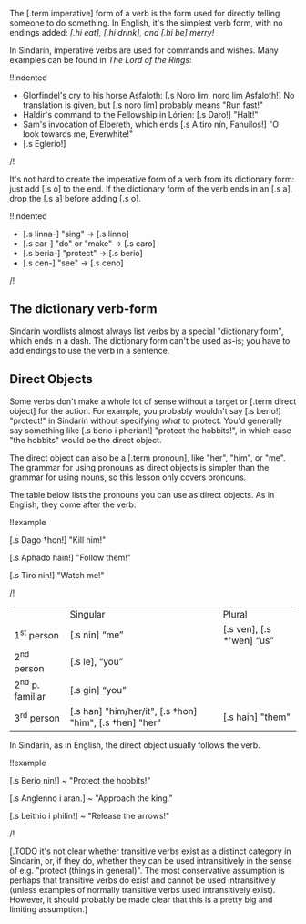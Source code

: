 The [.term imperative] form of a verb is the form used for
directly telling someone to do something. In English, it's
the simplest verb form, with no endings added: _[.hi eat],
[.hi drink], and [.hi be] merry!_

In Sindarin, imperative verbs are used for commands and
wishes. Many examples can be found in _The Lord of the Rings_:

!!indented

- Glorfindel's cry to his horse Asfaloth: [.s Noro lim, noro lim Asfaloth!] No translation is given, but [.s noro lim] probably means "Run fast!"
- Haldir's command to the Fellowship in Lórien: [.s Daro!] "Halt!"
- Sam's invocation of Elbereth, which ends [.s A tiro nín, Fanuilos!] "O look towards me, Everwhite!"
- [.s Eglerio!]

/!

It's not hard to create the imperative form of a verb from its dictionary form: just add [.s o] to the end. If the dictionary form of the verb ends in an [.s a], drop the [.s a] before adding [.s o].

!!indented

- [.s linna-] "sing" &rarr; [.s linno]
- [.s car-] "do" or "make" &rarr; [.s caro]
- [.s beria-] "protect" &rarr; [.s berio]
- [.s cen-] "see" &rarr; [.s ceno]

/!


## The dictionary verb-form

Sindarin wordlists almost always list verbs by a special
"dictionary form", which ends in a dash. The dictionary form
can't be used as-is; you have to add endings to use the
verb in a sentence.

## Direct Objects

Some verbs don't make a whole lot of sense without a target
or [.term direct object] for the action. For example, you
probably wouldn't say [.s berio!] "protect!" in Sindarin
without specifying *what* to protect. You'd generally say
something like [.s berio i pherian!] "protect the hobbits!", in
which case "the hobbits" would be the direct object.

The direct object can also be a [.term pronoun], like "her",
"him", or "me". The grammar for using pronouns
as direct objects is simpler than the grammar for using
nouns, so this lesson only covers pronouns.

The table below lists the pronouns you can use
as direct objects. As in English, they come after the
verb:

!!example

[.s Dago &dagger;hon!] "Kill him!"

[.s Aphado hain!] "Follow them!"

[.s Tiro nin!] "Watch me!"

/!

<table class="columns">
<tr class="head">
  <td></td>
  <td>Singular</td>
  <td>Plural</td>
</tr>
<tr>
  <td>1<sup>st</sup> person</td>
  <td>[.s nin] &ldquo;me&rdquo;</td>
  <td>[.s ven], [.s *&apos;wen] &ldquo;us&rdquo;</td>
</tr>
<tr>
  <td>2<sup>nd</sup> person</td>
  <td>[.s le], &ldquo;you&rdquo;</td>
  <td></td>
</tr>
<tr>
  <td>2<sup>nd</sup> p. familiar</td>
  <td>[.s gin] &ldquo;you&rdquo;</td>
  <td></td>
</tr>
<tr>
  <td>3<sup>rd</sup> person</td>
  <td>[.s han] "him/her/it", [.s &dagger;hon] "him", [.s &dagger;hen] "her"</td>
  <td>[.s hain] "them"</td>
</tr>
</table>

In Sindarin, as in English, the direct object usually follows the verb.

!!example

[.s Berio nin!] ~ "Protect the hobbits!"

[.s Anglenno i aran.] ~ "Approach the king."

[.s Leithio i philin!] ~ "Release the arrows!"

/!

[.TODO it's not clear whether transitive verbs exist as a distinct category in Sindarin, or, if they do, whether they can be used intransitively in the sense of e.g. "protect (things in general)". The most conservative assumption is perhaps that transitive verbs do exist and cannot be used intransitively (unless examples of normally transitive verbs used intransitively exist). However, it should probably be made clear that this is a pretty big and limiting assumption.]
